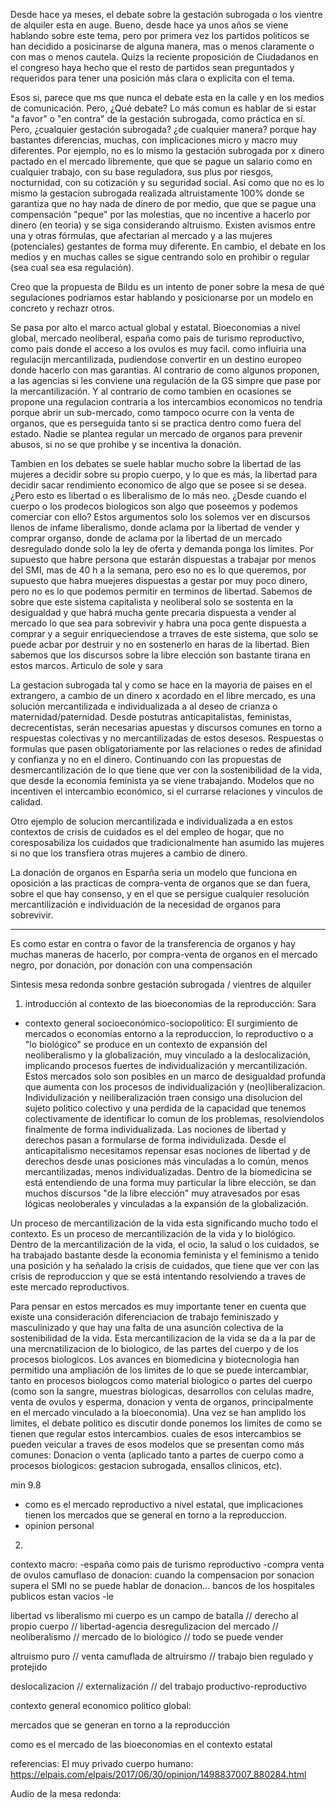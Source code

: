 Desde hace ya meses, el debate sobre la gestación subrogada o los vientre de alquiler esta en auge. Bueno, desde hace ya unos años se viene hablando sobre este tema, pero por primera vez los partidos politicos se han decidido a posicinarse de alguna manera, mas o menos claramente o con mas o menos cautela. Quizs la reciente proposición de Ciudadanos en el congreso haya hecho que el resto de partidos sean preguntados y requeridos para tener una posición más clara o explicita con el tema. 

Esos si, parece que ms que nunca el debate esta en la calle y en los medios de comunicación. Pero, ¿Qué debate? Lo más comun es hablar de si estar "a favor" o "en contra" de la gestación subrogada, como práctica en sí. Pero, ¿cualquier gestación subrogada? ¿de cualquier manera? porque hay bastantes diferencias, muchas, con implicaciones micro y macro muy diferentes. Por ejemplo, no es lo mismo la gestación subrogada por x dinero pactado en el mercado libremente, que que se pague un salario como en cualquier trabajo, con su base reguladora, sus plus por riesgos, nocturnidad, con su cotización y su seguridad social. Asi como que no es lo mismo la gestacion subrogada realizada altruistamente 100% donde se garantiza que no hay nada de dinero de por medio, que que se pague una compensación "peque" por las molestias, que no incentive a hacerlo por dinero (en teoria) y se siga considerando altruismo. Existen avismos entre una y otras fórmulas, que afectarian al mercado y a las mujeres (potenciales) gestantes de forma muy diferente. En cambio, el debate en los medios y en muchas calles se sigue centrando solo en prohibir o regular (sea cual sea esa regulación).

Creo que la propuesta de Bildu es un intento de poner sobre la mesa de qué segulaciones podriamos estar hablando y posicionarse por un modelo en concreto y rechazr otros.

Se pasa por alto el marco actual global y estatal. Bioeconomias a nivel global, mercado neoliberal, españa como pais de turismo reproductivo, como pais donde el acceso a los ovulos es muy facil. como influiria una regulacijn mercantilizada, pudiendose convertir en un destino europeo donde hacerlo con mas garantias. Al contrario de como algunos proponen, a las agencias si les conviene una regulación de la GS simpre que pase por la mercantilización. Y al contrario de como tambien en ocasiones se propone una regulacion contraria a los intercambios economicos no tendría porque abrir un sub-mercado, como tampoco ocurre con la venta de organos, que es perseguida tanto si se practica dentro como fuera del estado. Nadie se plantea regular un mercado de organos para prevenir abusos, si no se que prohibe y se incentiva la donación. 


Tambien en los debates se suele hablar mucho sobre la libertad de las mujeres a decidir sobre su propio cuerpo, y lo que es más, la libertad para decidir sacar rendimiento economico de algo que se posee si se desea. ¿Pero esto es libertad o es liberalismo de lo más neo. ¿Desde cuando el cuerpo o los prodecos biologicos son algo que poseemos y podemos comerciar con ello? Estos argumentos solo los solemos ver en discursos llenos de infame liberalismo, donde aclama por la libertad de vender y comprar organso, donde de aclama por la libertad de un mercado desregulado donde solo la ley de oferta y demanda ponga los límites. Por supuesto que habre persona que estarán dispuestas a trabajar por menos del SMI, mas de 40 h a la semana, pero eso no es lo que queremos, por supuesto que habra muejeres dispuestas a gestar por muy poco dinero, pero no es lo que podemos permitir en terminos de libertad. Sabemos de sobre que este sistema capitalista y neoliberal solo se sostenta en la desigualdad y que habrá mucha gente precaria dispuesta a vender al mercado lo que sea para sobrevivir y habra una poca gente dispuesta a comprar y a seguir enriqueciendose a trraves de este sistema, que solo se puede acbar por destruir y no en sostenerlo en haras de la libertad. Bien sabemos que los discursos sobre la libre elección son bastante tirana en estos marcos. Articulo de sole y sara

La gestacion subrogada tal y como se hace en la mayoria de paises en el extrangero, a cambio de un dinero x acordado en el libre mercado, es una solución mercantilizada e individualizada a al deseo de crianza o maternidad/paternidad. Desde postutras anticapitalistas, feministas, decrecentistas, serán necesarias apuestas y discursos comunes en torno a respuestas colectivas y no mercantilizadas de estos desesos. Respuestas o formulas que pasen obligatoriamente por las relaciones o redes de afinidad y confianza y no en el dinero. Continuando con las propuestas de desmercantilización de lo que tiene que ver con la sostenibilidad de la vida, que desde la economia feminista ya se viene trabajando. Modelos que no incentiven el intercambio económico, si el currarse relaciones y vinculos de calidad. 

Otro ejemplo de solucion mercantilizada e individualizada a en estos contextos de crisis de cuidados es el del empleo de hogar, que no coresposabiliza los cuidados que tradicionalmente han asumido las mujeres si no que los transfiera otras mujeres a cambio de dinero. 

La donación de organos en Esparña seria un modelo que funciona en oposición a las practicas de compra-venta de organos que se dan fuera, sobre el que hay consenso, y en el que se persigue cualquier resolución mercantilización e individuación de la necesidad de organos para sobrevivir. 






----------------------------------------------------


Es como estar en contra o favor de la transferencia de organos y hay muchas maneras de hacerlo, por compra-venta de organos en el mercado negro, por donación, por donación con una compensación







Sintesis mesa redonda sonbre gestación subrogada / vientres de alquiler

1) introducción al contexto de las bioeconomias de la reproducción: Sara
- contexto general socioeconómico-sociopolitico:
El surgimiento de mercados o economías entorno a la reproduccion, lo reproductivo o a "lo biológico" se produce en un contexto de expansión del neoliberalismo y la globalización, muy vinculado a la deslocalización, implicando procesos fuertes de individualización y mercantilización. Estos mercados solo son posibles en un marco de desigualdad profunda que aumenta con los procesos de individualización y (neo)liberalizacion. Individulización y neiliberalización traen consigo una disolucion del sujeto politico colectivo y una perdida de la capacidad que tenemos colectivamente de identificar lo comun de los problemas, resolviendolos finalmente de forma individualizada. Las nociones de libertad y derechos pasan a formularse de forma individulizada. Desde el anticapitalismo necesitamos repensar esas nociones de libertad y de derechos desde unas posiciones más vinculadas a lo común, menos mercantilizadas, menos individualizadas. Dentro de la biomedicina se está entendiendo de una forma muy particular la libre elección, se dan muchos discursos "de la libre elección" muy atravesados por esas lógicas neoloberales y vinculadas a la expansión de la globalización. 

Un proceso de mercantilización de la vida esta significando mucho todo el contexto. Es un proceso de mercantilización de la vida y lo biológico. Dentro de la mercantilización de la vida, el ocio, la salud o los cuidados, se ha trabajado bastante desde la economia feminista y el feminismo a tenido una posición y ha señalado la crisis de cuidados, que tiene que ver con las crisis de reproduccion y que se está intentando resolviendo a traves de este mercado reproductivos. 

Para pensar en estos mercados es muy importante tener en cuenta que existe una consideración diferenciacion de trabajo feminiszado y masculinizado y que hay una falta de una asunción colectiva de la sostenibilidad de la vida. Esta mercantilizacion de la vida se da a la par de una mercnatilizacion de lo biologico, de las partes del cuerpo y de los procesos biologicos. Los avances en biomedicina y biotecnologia han permitido una ampliación de los limites de lo que se puede intercambiar, tanto en procesos biologcos como material biologico o partes del cuerpo (como son la sangre, muestras biologicas, desarrollos con celulas madre, venta de ovulos y esperma, donacion y venta de organos, principalmente en el mercado vinculado a la bioeconomia). Una vez se han amplido los limites, el debate politico es discutir donde ponemos los limites de como se tienen que regular estos intercambios. cuales de esos intercambios se pueden veicular a traves de esos modelos que se presentan como más comunes: Donacion o venta (aplicado tanto a partes de cuerpo como a procesos biologicos: gestacion subrogada, ensallos clinicos, etc).

min 9.8


- como es el mercado reproductivo a nivel estatal, que implicaciones tienen los mercados que se general en torno a la reproduccion.
- opinion personal

2)


contexto macro:
  -españa como pais de turismo reproductivo
  -compra venta de ovulos camuflaso de donacion: cuando la compensacion por sonacion supera el SMI no se puede hablar de donacion... bancos de los hospitales publicos estan vacios
  -le


libertad vs liberalismo 
mi cuerpo es un campo de batalla // derecho al propio cuerpo // libertad-agencia
desregulizacion del mercado // neoliberalismo // mercado de lo biológico // todo se puede vender

altruismo puro // venta camuflada de altruirsmo // trabajo bien regulado y protejido

deslocalizacion // externalización // del trabajo productivo-reproductivo




contexto general economico politico global:

mercados que se generan en torno a la reproducción

como es el mercado de las bioeconomias en el contexto estatal


referencias: 
El muy privado cuerpo humano: https://elpais.com/elpais/2017/06/30/opinion/1498837007_880284.html

Audio de la mesa redonda:

